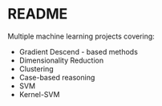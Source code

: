 # README #

Multiple machine learning projects covering:
* Gradient Descend - based methods
* Dimensionality Reduction
* Clustering
* Case-based reasoning
* SVM
* Kernel-SVM